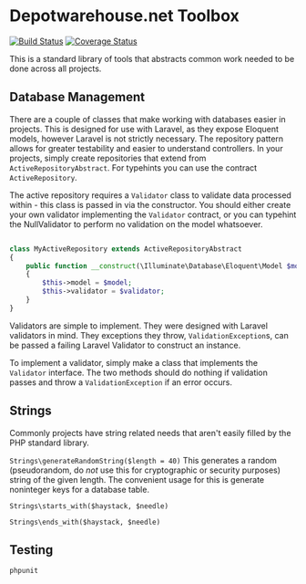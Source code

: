 Depotwarehouse.net Toolbox
===========================

[![Build Status](https://travis-ci.org/tpavlek/Toolbox.svg?branch=master)](https://travis-ci.org/tpavlek/Toolbox) 
[![Coverage Status](https://coveralls.io/repos/tpavlek/Toolbox/badge.png?branch=master)](https://coveralls.io/r/tpavlek/Toolbox?branch=master)

This is a standard library of tools that abstracts common work needed to be done across all projects.

Database Management
--------------------

There are a couple of classes that make working with databases easier in projects. This is designed for use with Laravel, as they expose Eloquent models, however Laravel is not strictly necessary. The repository pattern
allows for greater testability and easier to understand controllers. In your projects, simply create repositories that
extend from `ActiveRepositoryAbstract`. For typehints you can use the contract `ActiveRepository`.

The active repository requires a `Validator` class to validate data processed within - this class is passed in via the constructor.
You should either create your own validator implementing the `Validator` contract, or you can typehint the NullValidator
to perform no validation on the model whatsoever.

```php

class MyActiveRepository extends ActiveRepositoryAbstract 
{
    public function __construct(\Illuminate\Database\Eloquent\Model $model, \Depotwarehouse\Toolbox\Validation\NullValidator $validator)
    {
        $this->model = $model;
        $this->validator = $validator;
    }
}
```

Validators are simple to implement. They were designed with Laravel validators in mind. They exceptions they throw, `ValidationException`s, can be passed a failing Laravel Validator to construct an instance.

To implement a validator, simply make a class that implements the `Validator` interface. The two methods should do nothing if validation passes and throw a `ValidationException` if an error occurs.

Strings
--------

Commonly projects have string related needs that aren't easily filled by the PHP standard library.

`Strings\generateRandomString($length = 40)`
This generates a random (pseudorandom, do *not* use this for cryptographic or security purposes) string of the given length. The convenient usage for this is generate noninteger keys for a database table.

`Strings\starts_with($haystack, $needle)`

`Strings\ends_with($haystack, $needle)`

Testing
--------

```
phpunit
```

